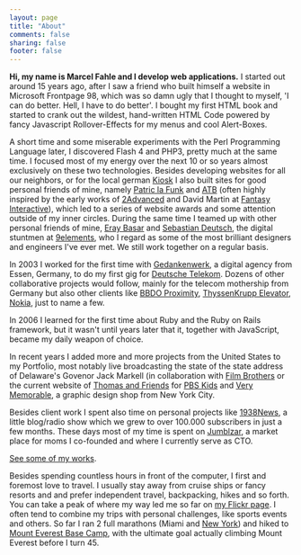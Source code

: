 ```yaml
---
layout: page
title: "About"
comments: false
sharing: false
footer: false
---
```

**Hi, my name is Marcel Fahle and I develop web applications.**
I started out around 15 years ago, after I saw a friend who built himself 
a website in Microsoft Frontpage 98, which was so damn ugly that I thought 
to myself, 'I can do better. Hell, I have to do better'. I bought my first 
HTML book and started to crank out the wildest, hand-written HTML Code 
powered by fancy Javascript Rollover-Effects for my menus and cool Alert-Boxes.

A short time and some miserable experiments with the Perl Programming Language later,
I discovered Flash 4 and PHP3, pretty much at the same time. I focused most of
my energy over the next 10 or so years almost exclusively on these two technologies.
Besides developing websites for all our neighbors, or for the local german [Kiosk](http://en.wikipedia.org/wiki/Kiosk)
I also built sites for good personal friends of mine, namely [Patric la Funk](http://patriclafunk.com)
and [ATB](http://atb-music.com) (often highly inspired by the early works of [2Advanced](http://2advanced.com)
and David Martin at [Fantasy Interactive](http://f-i.com)), which led to a series of website awards 
and some attention outside of my inner circles. During the same time I teamed up with other personal 
friends of mine, [Eray Basar](http://twitter.com/toshiyori) and [Sebastian Deutsch](http://twitter.com/sippndipp), 
the digital stuntmen at [9elements](http://9elements.com), who I regard as 
some of the most brilliant designers and engineers I've ever met. We still work together on a regular basis.

In 2003 I worked for the first time with [Gedankenwerk](http://gedankenwerk.com), a digital agency
from Essen, Germany, to do my first gig for [Deutsche Telekom](http://telekom.de). Dozens of other collaborative 
projects would follow, mainly for the telecom mothership from Germany but also other clients 
like [BBDO Proximity](http://www.bbdoproximity.de/), [ThyssenKrupp Elevator](http://thyssenkrupp-elevator.de), 
[Nokia](http://nokia.de), just to name a few.

In 2006 I learned for the first time about Ruby and the Ruby on Rails framework, but it wasn't until years
later that it, together with JavaScript, became my daily weapon of choice.

In recent years I added more and more projects from the United States to my Portfolio, most notably
live broadcasting the state of the state address of Delaware's Govenor Jack Markell (in collaboration
with [Film Brothers](http://filmbrothers.com) or the current website of [Thomas and Friends](http://pbskids.org/thomasandfriends)
for [PBS Kids](http://pbskids.org) and [Very Memorable](http://vm.com), a graphic design shop from New York City.

Besides client work I spent also time on personal projects like [1938News](http://1938news.com), a little blog/radio show
which we grew to over 100.000 subscribers in just a few months.
These days most of my time is spent on [Jumblzar](http://jumblzar.com), a market place for moms I co-founded and where
I currently serve as CTO. 

[See some of my works](/portfolio).

Besides spending countless hours in front of the computer, I first and foremost love to travel. I usually stay away 
from cruise ships or fancy resorts and and prefer independent travel, backpacking, hikes and so forth. You can take a peak
of where my way led me so far on [my Flickr page](http://www.flickr.com/photos/marcelfahle/sets).
I often tend to combine my trips with personal challenges, like sports events and others. So far I ran 2 full marathons 
(Miami and [New York](http://www.youtube.com/watch?v=y-48-b_ciiU)) and hiked to [Mount Everest Base Camp](http://www.flickr.com/photos/marcelfahle/sets/72157625093076181/), with the ultimate goal actually climbing Mount Everest before I turn 45.










